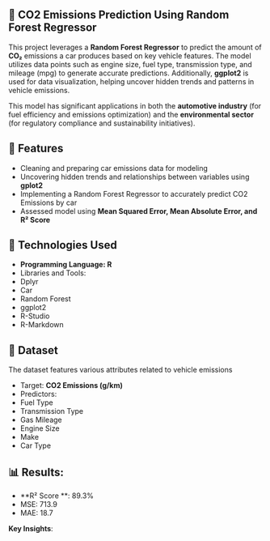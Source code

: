 ## 🚗 CO2 Emissions Prediction Using Random Forest Regressor

This project leverages a **Random Forest Regressor** to predict the amount of **CO₂** emissions a car produces based on key vehicle features. The model utilizes data points such as engine size, fuel type, transmission type, and mileage (mpg) to generate accurate predictions. Additionally, **ggplot2** is used for data visualization, helping uncover hidden trends and patterns in vehicle emissions.

This model has significant applications in both the **automotive industry** (for fuel efficiency and emissions optimization) and the **environmental sector** (for regulatory compliance and sustainability initiatives).

## 📌 Features
 - Cleaning and preparing car emissions data for modeling 
 - Uncovering hidden trends and relationships between variables using **gplot2**
 - Implementing a Random Forest Regressor to accurately predict CO2 Emissions by car
 - Assessed model using **Mean Squared Error, Mean Absolute Error, and R² Score**
 
 ## 📡 Technologies Used
  - **Programming Language: R**
  - Libraries and Tools:
   - Dplyr
   - Car
   - Random Forest
   - ggplot2
   - R-Studio
   - R-Markdown

## 📂 Dataset
The dataset features various attributes related to vehicle emissions
 - Target: **CO2 Emissions (g/km)**
 - Predictors:
  - Fuel Type
  - Transmission Type
  - Gas Mileage
  - Engine Size
  - Make 
  - Car Type 
  
## 📊 Results:
- **R²  Score **: 89.3%
- MSE: 713.9
- MAE: 18.7

**Key Insights**: 
